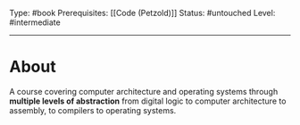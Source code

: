 Type: #book
Prerequisites: [[Code (Petzold)]]
Status: #untouched 
Level: #intermediate


----
# About

A course covering computer architecture and operating systems through **multiple levels of abstraction** from digital logic to computer architecture to assembly, to compilers to operating systems.

